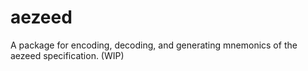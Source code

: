 # aezeed
A package for encoding, decoding, and generating mnemonics of the aezeed specification. (WIP)
